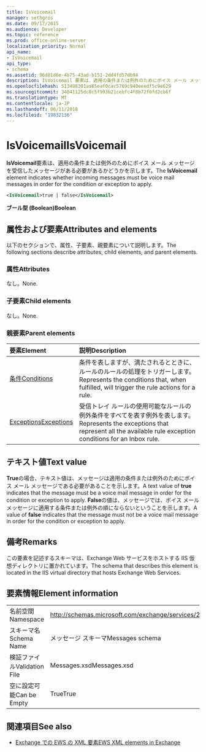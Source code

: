 ```yaml
---
title: IsVoicemail
manager: sethgros
ms.date: 09/17/2015
ms.audience: Developer
ms.topic: reference
ms.prod: office-online-server
localization_priority: Normal
api_name:
- IsVoicemail
api_type:
- schema
ms.assetid: 96d81d6e-4b75-43ad-b151-2dd4fd57db94
description: IsVoicemail 要素は、適用の条件または例外のためにボイス メール メッセージを受信したメッセージがある必要があるかどうかを示します。
ms.openlocfilehash: 513498301aa65eaf0cac5769c940eeedf5c9e629
ms.sourcegitcommit: 34041125dc8c5f993b21cebfc4f8b72f0fd2cb6f
ms.translationtype: MT
ms.contentlocale: ja-JP
ms.lasthandoff: 06/11/2018
ms.locfileid: "19832136"
---
```

# <a name="isvoicemail"></a><span data-ttu-id="dfadd-103">IsVoicemail</span><span class="sxs-lookup"><span data-stu-id="dfadd-103">IsVoicemail</span></span>

<span data-ttu-id="dfadd-104">**IsVoicemail**要素は、適用の条件または例外のためにボイス メール メッセージを受信したメッセージがある必要があるかどうかを示します。</span><span class="sxs-lookup"><span data-stu-id="dfadd-104">The **IsVoicemail** element indicates whether incoming messages must be voice mail messages in order for the condition or exception to apply.</span></span> 
  
```XML
<IsVoicemail>true | false</IsVoicemail>
```

 <span data-ttu-id="dfadd-105">**ブール型 (Boolean)**</span><span class="sxs-lookup"><span data-stu-id="dfadd-105">**Boolean**</span></span>
## <a name="attributes-and-elements"></a><span data-ttu-id="dfadd-106">属性および要素</span><span class="sxs-lookup"><span data-stu-id="dfadd-106">Attributes and elements</span></span>

<span data-ttu-id="dfadd-107">以下のセクションで、属性、子要素、親要素について説明します。</span><span class="sxs-lookup"><span data-stu-id="dfadd-107">The following sections describe attributes, child elements, and parent elements.</span></span>
  
### <a name="attributes"></a><span data-ttu-id="dfadd-108">属性</span><span class="sxs-lookup"><span data-stu-id="dfadd-108">Attributes</span></span>

<span data-ttu-id="dfadd-109">なし。</span><span class="sxs-lookup"><span data-stu-id="dfadd-109">None.</span></span>
  
### <a name="child-elements"></a><span data-ttu-id="dfadd-110">子要素</span><span class="sxs-lookup"><span data-stu-id="dfadd-110">Child elements</span></span>

<span data-ttu-id="dfadd-111">なし。</span><span class="sxs-lookup"><span data-stu-id="dfadd-111">None.</span></span>
  
### <a name="parent-elements"></a><span data-ttu-id="dfadd-112">親要素</span><span class="sxs-lookup"><span data-stu-id="dfadd-112">Parent elements</span></span>

|<span data-ttu-id="dfadd-113">**要素**</span><span class="sxs-lookup"><span data-stu-id="dfadd-113">**Element**</span></span>|<span data-ttu-id="dfadd-114">**説明**</span><span class="sxs-lookup"><span data-stu-id="dfadd-114">**Description**</span></span>|
|:-----|:-----|
|[<span data-ttu-id="dfadd-115">条件</span><span class="sxs-lookup"><span data-stu-id="dfadd-115">Conditions</span></span>](conditions.md) <br/> |<span data-ttu-id="dfadd-116">条件を表しますが、満たされるとときに、ルールのルールの処理をトリガーします。</span><span class="sxs-lookup"><span data-stu-id="dfadd-116">Represents the conditions that, when fulfilled, will trigger the rule actions for a rule.</span></span>  <br/> |
|[<span data-ttu-id="dfadd-117">Exceptions</span><span class="sxs-lookup"><span data-stu-id="dfadd-117">Exceptions</span></span>](exceptions.md) <br/> |<span data-ttu-id="dfadd-118">受信トレイ ルールの使用可能なルールの例外条件をすべてを表す例外を表します。</span><span class="sxs-lookup"><span data-stu-id="dfadd-118">Represents the exceptions that represent all the available rule exception conditions for an Inbox rule.</span></span>  <br/> |
   
## <a name="text-value"></a><span data-ttu-id="dfadd-119">テキスト値</span><span class="sxs-lookup"><span data-stu-id="dfadd-119">Text value</span></span>

<span data-ttu-id="dfadd-120">**True**の場合、テキスト値は、メッセージは適用の条件または例外のためにボイス メール メッセージである必要があることを示します。</span><span class="sxs-lookup"><span data-stu-id="dfadd-120">A text value of **true** indicates that the message must be a voice mail message in order for the condition or exception to apply.</span></span> <span data-ttu-id="dfadd-121">**False**の値は、メッセージでは、ボイス メール メッセージに適用する条件または例外の順にならないということを示します。</span><span class="sxs-lookup"><span data-stu-id="dfadd-121">A value of **false** indicates that the message must not be a voice mail message in order for the condition or exception to apply.</span></span> 
  
## <a name="remarks"></a><span data-ttu-id="dfadd-122">備考</span><span class="sxs-lookup"><span data-stu-id="dfadd-122">Remarks</span></span>

<span data-ttu-id="dfadd-123">この要素を記述するスキーマは、Exchange Web サービスをホストする IIS 仮想ディレクトリに置かれています。</span><span class="sxs-lookup"><span data-stu-id="dfadd-123">The schema that describes this element is located in the IIS virtual directory that hosts Exchange Web Services.</span></span>
  
## <a name="element-information"></a><span data-ttu-id="dfadd-124">要素情報</span><span class="sxs-lookup"><span data-stu-id="dfadd-124">Element information</span></span>

|||
|:-----|:-----|
|<span data-ttu-id="dfadd-125">名前空間</span><span class="sxs-lookup"><span data-stu-id="dfadd-125">Namespace</span></span>  <br/> |http://schemas.microsoft.com/exchange/services/2006/messages  <br/> |
|<span data-ttu-id="dfadd-126">スキーマ名</span><span class="sxs-lookup"><span data-stu-id="dfadd-126">Schema Name</span></span>  <br/> |<span data-ttu-id="dfadd-127">メッセージ スキーマ</span><span class="sxs-lookup"><span data-stu-id="dfadd-127">Messages schema</span></span>  <br/> |
|<span data-ttu-id="dfadd-128">検証ファイル</span><span class="sxs-lookup"><span data-stu-id="dfadd-128">Validation File</span></span>  <br/> |<span data-ttu-id="dfadd-129">Messages.xsd</span><span class="sxs-lookup"><span data-stu-id="dfadd-129">Messages.xsd</span></span>  <br/> |
|<span data-ttu-id="dfadd-130">空に設定可能</span><span class="sxs-lookup"><span data-stu-id="dfadd-130">Can be Empty</span></span>  <br/> |<span data-ttu-id="dfadd-131">True</span><span class="sxs-lookup"><span data-stu-id="dfadd-131">True</span></span>  <br/> |
   
## <a name="see-also"></a><span data-ttu-id="dfadd-132">関連項目</span><span class="sxs-lookup"><span data-stu-id="dfadd-132">See also</span></span>



- [<span data-ttu-id="dfadd-133">Exchange での EWS の XML 要素</span><span class="sxs-lookup"><span data-stu-id="dfadd-133">EWS XML elements in Exchange</span></span>](ews-xml-elements-in-exchange.md)

